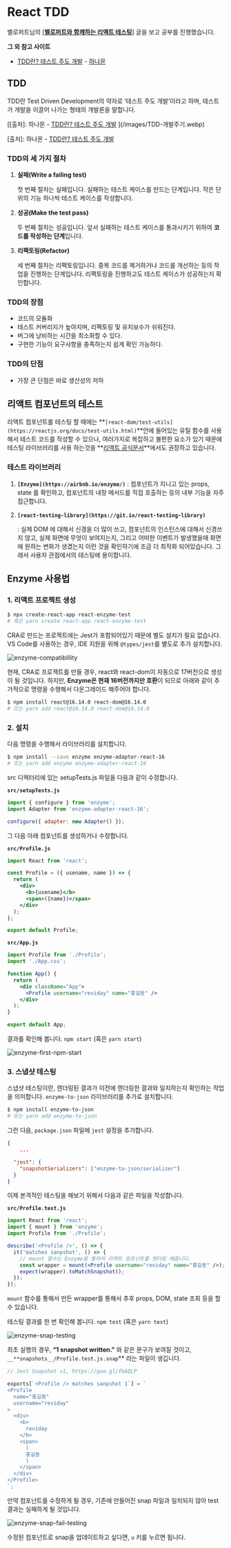 # React TDD

벨로퍼트님의 [**[벨로퍼트와 함께하는 리액트 테스팅](https://learn-react-test.vlpt.us/#/)**] 글을 보고 공부를 진행했습니다.

**그 외 참고 사이트**

- [TDD란? 테스트 주도 개발](https://hanamon.kr/tdd%EB%9E%80-%ED%85%8C%EC%8A%A4%ED%8A%B8-%EC%A3%BC%EB%8F%84-%EA%B0%9C%EB%B0%9C/) - [하나몬](https://hanamon.kr/about/)

## TDD

TDD란 Test Driven Development의 약자로 ‘테스트 주도 개발’이라고 하며, 테스트가 개발을 이끌어 나가는 형태의 개발론을 말합니다. 

[[출처]: 하나몬 - [TDD란? 테스트 주도 개발](https://hanamon.kr/tdd%EB%9E%80-%ED%85%8C%EC%8A%A4%ED%8A%B8-%EC%A3%BC%EB%8F%84-%EA%B0%9C%EB%B0%9C/) ](/images/TDD-개발주기.webp)

[출처]: 하나몬 - [TDD란? 테스트 주도 개발](https://hanamon.kr/tdd%EB%9E%80-%ED%85%8C%EC%8A%A4%ED%8A%B8-%EC%A3%BC%EB%8F%84-%EA%B0%9C%EB%B0%9C/) 

### TDD의 세 가지 절차

1. **실패(Write a failing test)**
    
    첫 번째 절차는 실패입니다. 실패하는 테스트 케이스를 만드는 단계입니다. 작은 단위의 기능 하나씩 테스트 케이스를 작성합니다.
    
2. **성공(Make the test pass)**
    
    두 번째 절차는 성공입니다. 앞서 실패하는 테스트 케이스를 통과시키기 위하여 **코드를 작성하는 단계**입니다. 
    
3. **리팩토링(Refactor)**
    
    세 번째 절차는 리팩토링입니다. 중복 코드를 제거하거나 코드를 개선하는 등의 작업을 진행하는 단계입니다. 리팩토링을 진행하고도 테스트 케이스가 성공하는지 확인합니다.
    

### TDD의 장점

- 코드의 모듈화
- 테스트 커버리지가 높아지며, 리팩토링 및 유지보수가 쉬워진다.
- 버그에 낭비하는 시간을 최소화할 수 있다.
- 구현한 기능이 요구사항을 충족하는지 쉽게 확인 가능하다.

### TDD의 단점

- 가장 큰 단점은 바로 생산성의 저하

## 리액트 컴포넌트의 테스트

리액트 컴포넌트를 테스팅 할 때에는 **`[react-dom/test-utils](https://reactjs.org/docs/test-utils.html)`**안에 들어있는 유틸 함수를 사용해서 테스트 코드를 작성할 수 있으나, 여러가지로 복잡하고 불편한 요소가 있기 때문에 테스팅 라이브러리를 사용 하는것을 **[리액트 공식문서](https://reactjs.org/docs/test-utils.html#overview)**에서도 권장하고 있습니다.

### 테스트 라이브러리

1. **`[Enzyme](https://airbnb.io/enzyme/)`**
: 컴포넌트가 지니고 있는 props, state 를 확인하고, 컴포넌트의 내장 메서드를 직접 호출하는 등의 내부 기능을 자주 접근합니다.
2. **`[react-testing-library](https://git.io/react-testing-library)`**
    
    : 실제 DOM 에 대해서 신경을 더 많이 쓰고, 컴포넌트의 인스턴스에 대해서 신경쓰지 않고, 실제 화면에 무엇이 보여지는지, 그리고 어떠한 이벤트가 발생했을때 화면에 원하는 변화가 생겼는지 이런 것을 확인하기에 조금 더 최적화 되어있습니다. 그래서 사용자 관점에서의 테스팅에 용이합니다.


## Enzyme 사용법

### 1. 리액트 프로젝트 생성

```bash
$ npx create-react-app react-enzyme-test
# 혹은 yarn create react-app react-enzyme-test
```

CRA로 만드는 프로젝트에는 Jest가 포함되어있기 때문에 별도 설치가 필요 없습니다. VS Code를 사용하는 경우, IDE 지원을 위해 `@types/jest`를 별도로 추가 설치합니다.

![enzyme-compatiblility](/images/enzyme-compatiblility.png)

현재, CRA로 프로젝트를 만들 경우, react와 react-dom이 자동으로 17버전으로 생성이 될 것입니다. 하지만, **Enzyme은 현재 16버전까지만 호환**이 되므로 아래와 같이 추가적으로 명령을 수행해서 다운그레이드 해주어야 합니다.

```bash
$ npm install react@16.14.0 react-dom@16.14.0
# 또는 yarn add react@16.14.0 react-dom@16.14.0
```

### 2. 설치

다음 명령을 수행해서 라이브러리를 설치합니다.

```bash
$ npm install --save enzyme enzyme-adapter-react-16 
# 또는 yarn add enzyme enzyme-adapter-react-16
```

src 디렉터리에 있는 setupTests.js 파일을 다음과 같이 수정합니다.

**`src/setupTests.js`**

```jsx
import { configure } from 'enzyme';
import Adapter from 'enzyme-adapter-react-16';

configure({ adapter: new Adapter() });
```

그 다음 아래 컴포넌트를 생성하거나 수정합니다.

**`src/Profile.js`**

```jsx
import React from 'react';

const Profile = ({ usename, name }) => {
  return (
    <div>
      <b>{usename}</b>
      <span>({name})</span>
    </div>
  );
};

export default Profile;
```

**`src/App.js`**

```jsx
import Profile from './Profile';
import './App.css';

function App() {
  return (
    <div className="App">
      <Profile username="reviday" name="홍길동" />
    </div>
  );
}

export default App;
```

결과를 확인해 봅니다. `npm start` (혹은 `yarn start`)

![enzyme-first-npm-start](/images/enzyme-first-npm-start.png)

### 3. 스냅샷 테스팅

스냅샷 테스팅이란, 렌더링된 결과가 이전에 렌더링한 결과와 일치하는지 확인하는 작업을 의미합니다. `enzyme-to-json` 라이브러리를 추가로 설치합니다.

```bash
$ npm install enzyme-to-json
# 또는 yarn add enzyme-to-json
```

그런 다음, `package.json` 파일에 `jest` 설정을 추가합니다.

```json
{
	...

  "jest": {
    "snapshotSerializers": ["enzyme-to-json/serializer"]
  }
}
```

이제 본격적인 테스팅을 해보기 위해서 다음과 같은 파일을 작성합니다.

**`src/Profile.test.js`**

```jsx
import React from 'react';
import { mount } from 'enzyme';
import Profile from './Profile';

describe('<Profile />', () => {
  it('matches sanpshot', () => {
    // mount 함수는 Enzyme을 통하여 리액트 컴포넌트를 렌더링 해줍니다.
    const wrapper = mount(<Profile username="reviday" name="홍길동" />);
    expect(wrapper).toMatchSnapshot();
  });
});
```

`mount` 함수를 통해서 만든 wrapper를 통해서 추후 props, DOM, state 조회 등을 할 수 있습니다.

테스팅 결과를 한 번 확인해 봅니다. `npm test` (혹은 `yarn test`) 

![enzyme-snap-testing](/images/enzyme-snap-testing.png)

최초 실행의 경우, **“1 snapshot written.”** 와 같은 문구가 보여질 것이고, `__**snapshots__/Profile.test.js.snap`** 라는 파일이 생깁니다.

```jsx
// Jest Snapshot v1, https://goo.gl/fbAQLP

exports[`<Profile /> matches sanpshot 1`] = `
<Profile
  name="홍길동"
  username="reviday"
>
  <div>
    <b>
      reviday
    </b>
    <span>
      (
      홍길동
      )
    </span>
  </div>
</Profile>
`;
```

만약 컴포넌트를 수정하게 될 경우, 기존에 만들어진 snap 파일과 일치되지 않아 test 결과는 실패하게 될 것입니다. 

![enzyme-snap-fail-testing](/images/enzyme-snap-fail-testing.png)

수정된 컴포넌트로 snap을 업데이트하고 싶다면, `u` 키를 누르면 됩니다.
